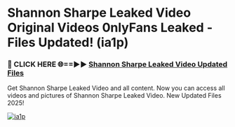 # Shannon Sharpe Leaked Video Original Videos 0nlyFans Leaked - Files Updated! (ia1p)

<h3>🔴 CLICK HERE 🌐==►► <a href="https://tinyurl.com/3hn5wdd3" rel="nofollow">Shannon Sharpe Leaked Video Updated Files</a></h3>

Get Shannon Sharpe Leaked Video and all content. Now you can access all videos and pictures of Shannon Sharpe Leaked Video. New Updated Files 2025!

[![ia1p](https://i.imgur.com/4HnBqBT.gif)](https://tinyurl.com/3hn5wdd3)
